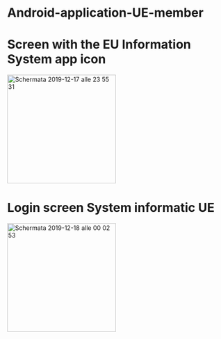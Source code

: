 # Android-application-UE-member 

# Screen with the EU Information System app icon

<img width="250" alt="Schermata 2019-12-17 alle 23 55 31" src="https://user-images.githubusercontent.com/49634629/71043692-b1e55e00-212f-11ea-9240-a86911b053b3.png">

# Login screen System informatic UE
<img width="250" alt="Schermata 2019-12-18 alle 00 02 53" src="https://user-images.githubusercontent.com/49634629/71043691-b14cc780-212f-11ea-9d8d-98476a21c35c.png">
